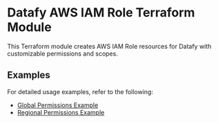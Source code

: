 # Datafy AWS IAM Role Terraform Module

This Terraform module creates AWS IAM Role resources for Datafy with customizable permissions and scopes.

## Examples

For detailed usage examples, refer to the following:

- [Global Permissions Example](examples/datafy-iam-role-global/README.md)
- [Regional Permissions Example](examples/datafy-iam-role-regional/README.md)
